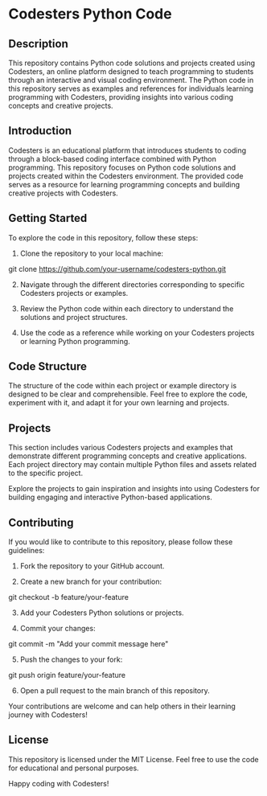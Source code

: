 # Codesters Python Code

## Description
This repository contains Python code solutions and projects created using Codesters, an online platform designed to teach programming to students through an interactive and visual coding environment. The Python code in this repository serves as examples and references for individuals learning programming with Codesters, providing insights into various coding concepts and creative projects.

## Introduction
Codesters is an educational platform that introduces students to coding through a block-based coding interface combined with Python programming. This repository focuses on Python code solutions and projects created within the Codesters environment. The provided code serves as a resource for learning programming concepts and building creative projects with Codesters.

## Getting Started
To explore the code in this repository, follow these steps:

1. Clone the repository to your local machine:

git clone https://github.com/your-username/codesters-python.git

2. Navigate through the different directories corresponding to specific Codesters projects or examples.

3. Review the Python code within each directory to understand the solutions and project structures.

4. Use the code as a reference while working on your Codesters projects or learning Python programming.

## Code Structure
The structure of the code within each project or example directory is designed to be clear and comprehensible. 
Feel free to explore the code, experiment with it, and adapt it for your own learning and projects.

## Projects
This section includes various Codesters projects and examples that demonstrate different programming concepts and creative applications. Each project directory may contain multiple Python files and assets related to the specific project.

Explore the projects to gain inspiration and insights into using Codesters for building engaging and interactive Python-based applications.

## Contributing
If you would like to contribute to this repository, please follow these guidelines:

1. Fork the repository to your GitHub account.

2. Create a new branch for your contribution:

git checkout -b feature/your-feature

3. Add your Codesters Python solutions or projects.

4. Commit your changes:

git commit -m "Add your commit message here"

5. Push the changes to your fork:

git push origin feature/your-feature

6. Open a pull request to the main branch of this repository.

Your contributions are welcome and can help others in their learning journey with Codesters!

## License
This repository is licensed under the MIT License. Feel free to use the code for educational and personal purposes.

Happy coding with Codesters!
